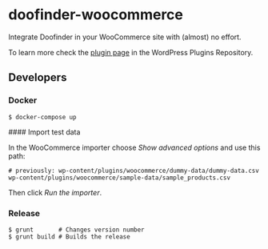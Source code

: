 # doofinder-woocommerce

Integrate Doofinder in your WooCommerce site with (almost) no effort.

To learn more check the [plugin page](https://wordpress.org/plugins-wp/doofinder-for-woocommerce/) in the WordPress Plugins Repository.

## Developers

### Docker

```
$ docker-compose up
```

#### Import test data

In the WooCommerce importer choose _Show advanced options_ and use this path:

```
# previously: wp-content/plugins/woocommerce/dummy-data/dummy-data.csv
wp-content/plugins/woocommerce/sample-data/sample_products.csv
```

Then click _Run the importer_.

### Release

```
$ grunt       # Changes version number
$ grunt build # Builds the release
```
